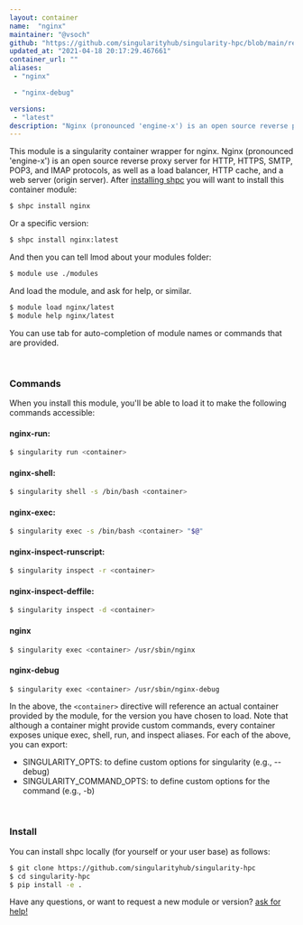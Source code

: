 ```yaml
---
layout: container
name:  "nginx"
maintainer: "@vsoch"
github: "https://github.com/singularityhub/singularity-hpc/blob/main/registry/nginx/container.yaml"
updated_at: "2021-04-18 20:17:29.467661"
container_url: ""
aliases:
 - "nginx"

 - "nginx-debug"

versions:
 - "latest"
description: "Nginx (pronounced 'engine-x') is an open source reverse proxy server for HTTP, HTTPS, SMTP, POP3, and IMAP protocols, as well as a load balancer, HTTP cache, and a web server (origin server)."
---
```


This module is a singularity container wrapper for nginx.
Nginx (pronounced 'engine-x') is an open source reverse proxy server for HTTP, HTTPS, SMTP, POP3, and IMAP protocols, as well as a load balancer, HTTP cache, and a web server (origin server).
After [installing shpc](#install) you will want to install this container module:

```bash
$ shpc install nginx
```

Or a specific version:

```bash
$ shpc install nginx:latest
```

And then you can tell lmod about your modules folder:

```bash
$ module use ./modules
```

And load the module, and ask for help, or similar.

```bash
$ module load nginx/latest
$ module help nginx/latest
```

You can use tab for auto-completion of module names or commands that are provided.

<br>

### Commands

When you install this module, you'll be able to load it to make the following commands accessible:

#### nginx-run:

```bash
$ singularity run <container>
```

#### nginx-shell:

```bash
$ singularity shell -s /bin/bash <container>
```

#### nginx-exec:

```bash
$ singularity exec -s /bin/bash <container> "$@"
```

#### nginx-inspect-runscript:

```bash
$ singularity inspect -r <container>
```

#### nginx-inspect-deffile:

```bash
$ singularity inspect -d <container>
```


#### nginx
       
```bash
$ singularity exec <container> /usr/sbin/nginx
```


#### nginx-debug
       
```bash
$ singularity exec <container> /usr/sbin/nginx-debug
```



In the above, the `<container>` directive will reference an actual container provided
by the module, for the version you have chosen to load. Note that although a container
might provide custom commands, every container exposes unique exec, shell, run, and
inspect aliases. For each of the above, you can export:

 - SINGULARITY_OPTS: to define custom options for singularity (e.g., --debug)
 - SINGULARITY_COMMAND_OPTS: to define custom options for the command (e.g., -b)

<br>
  
### Install

You can install shpc locally (for yourself or your user base) as follows:

```bash
$ git clone https://github.com/singularityhub/singularity-hpc
$ cd singularity-hpc
$ pip install -e .
```

Have any questions, or want to request a new module or version? [ask for help!](https://github.com/singularityhub/singularity-hpc/issues)